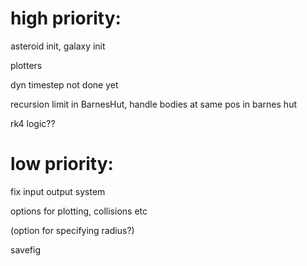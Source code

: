 # high priority:

asteroid init, galaxy init

plotters

dyn timestep not done yet

recursion limit in BarnesHut, handle bodies at same pos in barnes hut

rk4 logic??




# low priority:

fix input output system

options for plotting, collisions etc

(option for specifying radius?)

savefig
